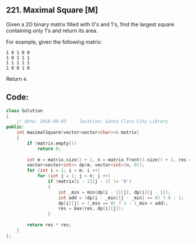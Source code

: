 ## 221. Maximal Square [M]
Given a 2D binary matrix filled with 0's and 1's, find the largest square containing only 1's and return its area.

For example, given the following matrix:
```
1 0 1 0 0
1 0 1 1 1
1 1 1 1 1
1 0 0 1 0
```
Return `4`.

## Code:
```c++
class Solution 
{
    // date: 2016-09-03     location: Santa Clara City Library
public:
    int maximalSquare(vector<vector<char>>& matrix) 
    {
        if (matrix.empty())     
            return 0;
            
        int m = matrix.size() + 1, n = matrix.front().size() + 1, res = 0;
        vector<vector<int>> dp(m, vector<int>(n, 0));
        for (int i = 1; i < m; i ++)
            for (int j = 1; j < n; j ++)
                if (matrix[i - 1][j - 1] != '0')
                {
                    int _min = min(dp[i - 1][j], dp[i][j - 1]);
                    int add = (dp[i - _min][j - _min] == 0) ? 0 : 1;
                    dp[i][j] = (_min == 0) ? 1 : (_min + add);
                    res = max(res, dp[i][j]);
                }
        
        return res * res;
    }
};
```
